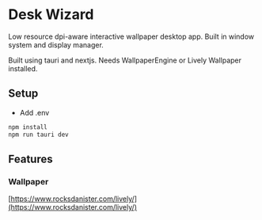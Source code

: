 # Desk Wizard

Low resource dpi-aware interactive wallpaper desktop app. Built in window system and
display manager.

Built using tauri and nextjs. Needs WallpaperEngine or Lively Wallpaper installed.

## Setup

- Add .env

```bash
npm install
npm run tauri dev
```

## Features

### Wallpaper

[https://www.rocksdanister.com/lively/](https://www.rocksdanister.com/lively/)
